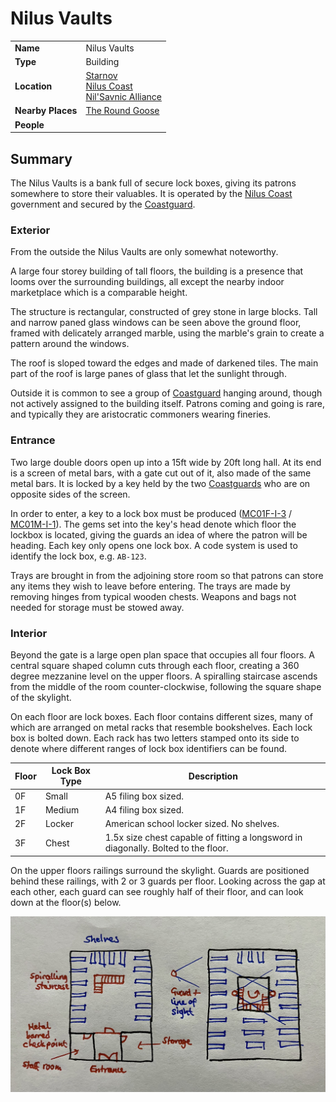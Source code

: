 # Nilus Vaults

|||
| --- | --- |
| **Name** | Nilus Vaults | place.4
| **Type** | Building |
| **Location** | [Starnov](../../settlements/cities/starnov.md)<br>[Nilus Coast](../../../civilisations/nilsavnic-alliance/states/nilus-coast.md)<br>[Nil'Savnic Alliance](../../../civilisations/nilsavnic-alliance/nilsavnic-alliance.md) |
| **Nearby Places** | [The Round Goose](../inns-taverns/the-round-goose.md) |
| **People** | |

## Summary

The Nilus Vaults is a bank full of secure lock boxes, giving its patrons somewhere to store their valuables. It is operated by the [Nilus Coast](../../../civilisations/nilsavnic-alliance/states/nilus-coast.md) government and secured by the [Coastguard](../../../organisations/guards/coastguard.md).

### Exterior

From the outside the Nilus Vaults are only somewhat noteworthy.

A large four storey building of tall floors, the building is a presence that looms over the surrounding buildings, all except the nearby indoor marketplace which is a comparable height.

The structure is rectangular, constructed of grey stone in large blocks. Tall and narrow paned glass windows can be seen above the ground floor, framed with delicately arranged marble, using the marble's grain to create a pattern around the windows.

The roof is sloped toward the edges and made of darkened tiles. The main part of the roof is large panes of glass that let the sunlight through.

Outside it is common to see a group of [Coastguard](../../../organisations/guards/coastguard.md) hanging around, though not actively assigned to the building itself. Patrons coming and going is rare, and typically they are aristocratic commoners wearing fineries.

### Entrance

Two large double doors open up into a 15ft wide by 20ft long hall. At its end is a screen of metal bars, with a gate cut out of it, also made of the same metal bars. It is locked by a key held by the two [Coastguards](../../../organisations/guards/coastguard.md) who are on opposite sides of the screen.

In order to enter, a key to a lock box must be produced ([MC01F-I-3](../../../cards/MC01F-I-3.md) / [MC01M-I-1](../../../cards/MC01M-I-1.md)). The gems set into the key's head denote which floor the lockbox is located, giving the guards an idea of where the patron will be heading. Each key only opens one lock box. A code system is used to identify the lock box, e.g. `AB-123`.

Trays are brought in from the adjoining store room so that patrons can store any items they wish to leave before entering. The trays are made by removing hinges from typical wooden chests. Weapons and bags not needed for storage must be stowed away.

### Interior

Beyond the gate is a large open plan space that occupies all four floors. A central square shaped column cuts through each floor, creating a 360 degree mezzanine level on the upper floors. A spiralling staircase ascends from the middle of the room counter-clockwise, following the square shape of the skylight.

On each floor are lock boxes. Each floor contains different sizes, many of which are arranged on metal racks that resemble bookshelves. Each lock box is bolted down. Each rack has two letters stamped onto its side to denote where different ranges of lock box identifiers can be found.

| Floor | Lock Box Type | Description |
| --- | --- | --- |
| 0F | Small | A5 filing box sized. |
| 1F | Medium | A4 filing box sized. |
| 2F | Locker | American school locker sized. No shelves. |
| 3F | Chest | 1.5x size chest capable of fitting a longsword in diagonally. Bolted to the floor. |

On the upper floors railings surround the skylight. Guards are positioned behind these railings, with 2 or 3 guards per floor. Looking across the gap at each other, each guard can see roughly half of their floor, and can look down at the floor(s) below.

<img src="../../../images/paper-notes/nilus-vaults.jpg" width="800px" />
